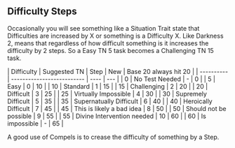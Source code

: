 ## Difficulty Steps
Occasionally you will see something like a Situation Trait state that Difficulties are increased by X or something is a Difficulty X. Like Darkness 2, means that regardless of how difficult something is it increases the difficulty by 2 steps. So a Easy TN 5 task becomes a Challenging TN 15 task.

| Difficulty | Suggested TN               | Step | New | Base 20 always hit 20 |
| ---------- | -------------------------- | ---- | --- |
| 0          | No Test Needed             | -    | 0   |
| 5          | Easy                       | 0    | 10  |
| 10         | Standard                   | 1    | 15  |
| 15         | Challenging                | 2    | 20  |
| 20         | Difficult                  | 3    | 25  |
| 25         | Virtually Impossible       | 4    | 30  |
| 30         | Supremely Difficult        | 5    | 35  |
| 35         | Supernatually Difficult    | 6    | 40  |
| 40         | Heroically Difficult       | 7    | 45  |
| 45         | This is likely a bad idea  | 8    | 50  |
| 50         | Should not be possible     | 9    | 55  |
| 55         | Divine Intervention needed | 10   | 60  |
| 60         | Is impossible              | -    | 65  |

A good use of Compels is to crease the difficulty of something by a Step.